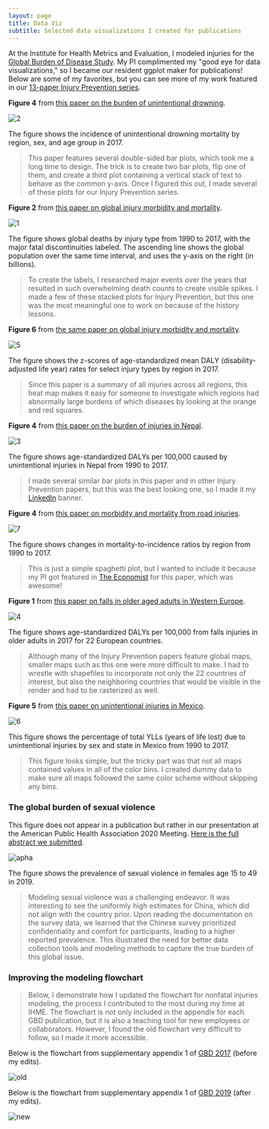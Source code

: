 ```yaml
---
layout: page
title: Data Viz
subtitle: Selected data visualizations I created for publications
---
```


At the Institute for Health Metrics and Evaluation, I modeled injuries for the [Global Burden of Disease Study](https://www.healthdata.org/gbd/about). My PI complimented my "good eye for data visualizations," so I became our resident ggplot maker for publications! Below are some of my favorites, but you can see more of my work featured in our [13-paper Injury Prevention series](https://injuryprevention.bmj.com/content/26/Suppl_2). 

**Figure 4** from [this paper on the burden of unintentional drowning](https://injuryprevention.bmj.com/content/26/Suppl_2/i83).

![2](/assets/img/bmj2.jpg)

The figure shows the incidence of unintentional drowning mortality by region, sex, and age group in 2017.
> This paper features several double-sided bar plots, which took me a long time to design. The trick is to create two bar plots, flip one of them, and create a third plot containing a vertical stack of text to behave as the common y-axis. Once I figured this out, I made several of these plots for our Injury Prevention series.

**Figure 2** from [this paper on global injury morbidity and mortality](https://injuryprevention.bmj.com/content/26/Suppl_2/i96).

![1](/assets/img/bmj1.jpg)

The figure shows global deaths by injury type from 1990 to 2017, with the major fatal discontinuities labeled. The ascending line shows the global population over the same time interval, and uses the y-axis on the right (in billions).
> To create the labels, I researched major events over the years that resulted in such overwhelming death counts to create visible spikes. I made a few of these stacked plots for Injury Prevention, but this one was the most meaningful one to work on because of the history lessons.

**Figure 6** from [the same paper on global injury morbidity and mortality](https://injuryprevention.bmj.com/content/26/Suppl_2/i96).

![5](/assets/img/bmj5.jpg)

The figure shows the z-scores of age-standardized mean DALY (disability-adjusted life year) rates for select injury types by region in 2017.
> Since this paper is a summary of all injuries across all regions, this heat map makes it easy for someone to investigate which regions had abnormally large burdens of which diseases by looking at the orange and red squares.

**Figure 4** from [this paper on the burden of injuries in Nepal](https://injuryprevention.bmj.com/content/26/Suppl_2/i57).

![3](/assets/img/bmj3.jpg)

The figure shows age-standardized DALYs per 100,000 caused by unintentional injuries in Nepal from 1990 to 2017.
> I made several similar bar plots in this paper and in other Injury Prevention papers, but this was the best looking one, so I made it my [LinkedIn](https://linkedin.com/in/hellozichenliu) banner.

**Figure 4** from [this paper on morbidity and mortality from road injuries](https://injuryprevention.bmj.com/content/26/Suppl_2/i46).

![7](/assets/img/bmj7.jpg)

The figure shows changes in mortality-to-incidence ratios by region from 1990 to 2017.
> This is just a simple spaghetti plot, but I wanted to include it because my PI got featured in [The Economist](https://www.economist.com/international/2020/01/16/globally-roads-are-deadlier-than-hiv-or-murder) for this paper, which was awesome!

**Figure 1** from [this paper on falls in older aged adults in Western Europe](https://injuryprevention.bmj.com/content/26/Suppl_2/i67).

![4](/assets/img/bmj4.jpg)

The figure shows age-standardized DALYs per 100,000 from falls injuries in older adults in 2017 for 22 European countries.
> Although many of the Injury Prevention papers feature global maps, smaller maps such as this one were more difficult to make. I had to wrestle with shapefiles to incorporate not only the 22 countries of interest, but also the neighboring countries that would be visible in the render and had to be rasterized as well.

**Figure 5** from [this paper on unintentional injuries in Mexico](https://injuryprevention.bmj.com/content/26/Suppl_2/i154).

![6](/assets/img/bmj6.jpg)

This figure shows the percentage of total YLLs (years of life lost) due to unintentional injuries by sex and state in Mexico from 1990 to 2017.
> This figure looks simple, but the tricky part was that not all maps contained values in all of the color bins. I created dummy data to make sure all maps followed the same color scheme without skipping any bins.

### The global burden of sexual violence

This figure does not appear in a publication but rather in our presentation at the American Public Health Association 2020 Meeting. [Here is the full abstract we submitted](https://apha.confex.com/apha/2020/meetingapp.cgi/Paper/482250).

![apha](/assets/img/apha.jpg)

The figure shows the prevalence of sexual violence in females age 15 to 49 in 2019.
> Modeling sexual violence was a challenging endeavor. It was interesting to see the uniformly high estimates for China, which did not align with the country prior. Upon reading the documentation on the survey data, we learned that the Chinese survey prioritized confidentiality and comfort for participants, leading to a higher reported prevalence. This illustrated the need for better data collection tools and modeling methods to capture the true burden of this global issue.

### Improving the modeling flowchart

> Below, I demonstrate how I updated the flowchart for nonfatal injuries modeling, the process I contributed to the most during my time at IHME. The flowchart is not only included in the appendix for each GBD publication, but it is also a teaching tool for new employees or collaborators. However, I found the old flowchart very difficult to follow, so I made it more accessible.

Below is the flowchart from supplementary appendix 1 of [GBD 2017](https://www.thelancet.com/journals/lancet/article/PIIS0140-6736(18)32279-7/fulltext) (before my edits).

![old](/assets/img/old_flowchart.png)

Below is the flowchart from supplementary appendix 1 of [GBD 2019](https://www.thelancet.com/journals/lancet/article/PIIS0140-6736(20)30925-9/fulltext) (after my edits).

![new](/assets/img/new_flowchart.png)

